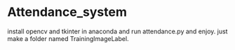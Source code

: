 # Attendance_system 
install opencv and tkinter in anaconda and run attendance.py and enjoy.
just make a folder named TrainingImageLabel.



